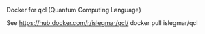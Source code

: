 Docker for qcl (Quantum Computing Language)

See https://hub.docker.com/r/islegmar/qcl/
docker pull islegmar/qcl
